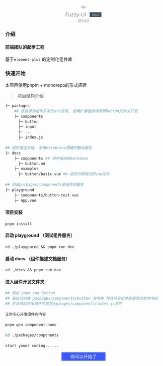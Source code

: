 <div style="width: 100%;text-align: center;margin-top: 20px">
    <img alt="fuzzy-ui"
         width="30"
         src="./docs/public/logo.png"/>
</div>
<div>
    <div style="width: 100%;text-align: center;font-weight: 200;font-size: 1rem;display: flex;justify-content: center;align-items: center;">
        <div>Fuzzy-UI</div>
        <span style="background: #3a4a5a;color: white;font-size: .8rem;padding: 0 .4rem;border-radius: 1px;margin-left: 12px">beat</span>
    </div>
     <div style="width: 100%;text-align: center;font-size: .7rem;margin-top: .2rem;color: gray">@1.0.0</div>
</div>

### 介绍
#### 前端团队的起步工程
基于``` element-plus ``` 的定制化组件库

### 快速开始

本项目使用pnpm + monorepo的形式搭建
 
> 项目结构介绍
 
```bash
├─ packages
    ## 该目录为组件开发的src目录, 后续扩展组件请参照button文件夹开发
    ├─ components 
      ├─ button    
      ├─ input
      ├─ ...
      ├─ index.js

## 组件描述文档, 采用vitepress搭建的静态服务
├─ docs
    ├─ components ## 组件描述的markdown
      ├─ button.md
    ├─ examples
      ├─ button/basic.vue ## 组件示例用法的vue文件
      
## 测试packages/components里组件的服务
├─ playground 
    ├─ components/button-test.vue 
    ├─ App.vue 
```

#### 项目安装
```
pnpm install
```

#### 启动 playground （测试组件服务）
```
cd ./playgournd && pnpm run dev
```

#### 启动 docs （组件描述文档服务）
```
cd ./docs && pnpm run dev
```

#### 进入组件开发文件夹
``` sh
## 例如 pnpm run button
## 会自动创建 packages/components/button 文件夹 包含符合组件库规范的文件内容
## 并会自动导出组件内容至packages/components/index.js文件

让你专心开发组件的内容

pnpm gen component-name

cd ./packages/components

start youer coding......
```
<div style="width: 100%;text-align: center;margin-top:1rem;margin-bottom:1rem">
    <span style="user-select: none;background: #3a5aff;font-weight: 200;padding: .3rem 1.8rem;cursor: pointer;color: white">你可以开始了</span>
</div>
